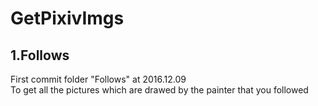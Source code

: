 # GetPixivImgs
1.Follows
---------
First commit folder "Follows" at 2016.12.09  
To get all the pictures which are drawed by the painter that you followed   
